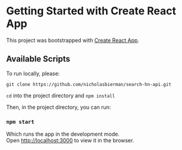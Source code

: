 # Getting Started with Create React App

This project was bootstrapped with [Create React App](https://github.com/facebook/create-react-app).

## Available Scripts

To run locally, please:

`git clone https://github.com/nicholasbierman/search-hn-api.git`

`cd` into the project directory and `npm install`

Then, in the project directory, you can run:

### `npm start`

Which runs the app in the development mode.\
Open [http://localhost:3000](http://localhost:3000) to view it in the browser.

